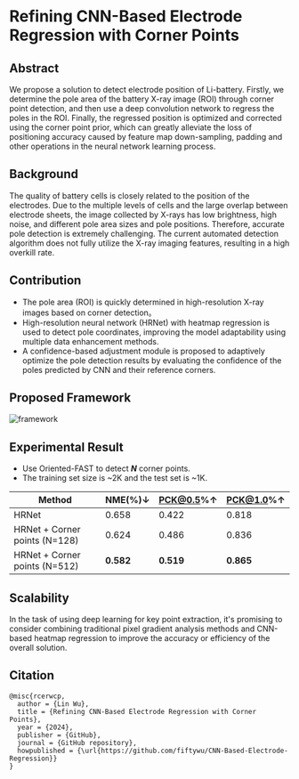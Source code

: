 # Refining CNN-Based Electrode Regression with Corner Points
## Abstract

We propose a solution to detect electrode position of  Li-battery. Firstly, we determine the pole area of the battery X-ray image (ROI) through corner point detection, and then use a deep convolution network to regress the poles in the ROI. Finally, the regressed position is optimized and corrected using the corner point prior, which can greatly alleviate the loss of positioning accuracy caused by feature map down-sampling, padding and other operations in the neural network learning process.

## Background

The quality of battery cells is closely related to the position of the electrodes. Due to the multiple levels of cells and the large overlap between electrode sheets, the image collected by X-rays has low brightness, high noise, and different pole area sizes and pole positions. Therefore, accurate pole detection is extremely challenging. The current automated detection algorithm does not fully utilize the X-ray imaging features, resulting in a high overkill rate.

## Contribution

- The pole area (ROI) is quickly determined in high-resolution X-ray images based on corner detection。
- High-resolution neural network (HRNet) with heatmap regression is used to detect pole coordinates,  improving the model adaptability using multiple data enhancement methods.
- A confidence-based adjustment module is proposed to adaptively optimize the pole detection results by evaluating the confidence of the poles predicted by CNN and their reference corners.

## Proposed Framework

![framework]([files\framework.png](https://github.com/fiftywu/CNN-Based-Electrode-Regression/blob/main/files/framework.png))

## Experimental Result

- Use Oriented-FAST to detect ***N*** corner points.
- The training set size is ~2K and the test set is ~1K.

| Method                        | NME(%)↓   | PCK@0.5%↑ | PCK@1.0%↑ |
| ----------------------------- | --------- | --------- | --------- |
| HRNet                         | 0.658     | 0.422     | 0.818     |
| HRNet + Corner points (N=128) | 0.624     | 0.486     | 0.836     |
| HRNet + Corner points (N=512) | **0.582** | **0.519** | **0.865** |

## **Scalability**

In the task of using deep learning for key point extraction, it's promising to consider combining traditional pixel gradient analysis methods and CNN-based heatmap regression to improve the accuracy or efficiency of the overall solution.

## Citation

```
@misc{rcerwcp,
  author = {Lin Wu},
  title = {Refining CNN-Based Electrode Regression with Corner Points},
  year = {2024},
  publisher = {GitHub},
  journal = {GitHub repository},
  howpublished = {\url{https://github.com/fiftywu/CNN-Based-Electrode-Regression}}
}
```
